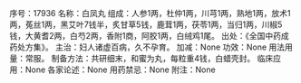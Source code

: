 序号：17936
名称：白凤丸
组成：人参1两，杜仲1两，川芎1两，熟地1两，放术1两，菟丝1两，黑艾叶7钱半，炙甘草5钱，鹿茸1两，茯苓1两，当归1两，川椒5钱，大黄耆2两，白芍2两，香附1商，阿胶1两，白绒鸡1尾。
出处：《全国中药成药处方集》。
主治：妇人诸虚百病，久不孕育。
加减：None
功效：None
用法用量：常服。
制备方法：共研细末，和蜜为丸，每粒重4钱，白蜡壳封。
临床应用：None
各家论述：None
用药禁忌：None
附注：None
